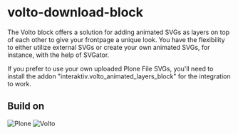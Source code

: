 # volto-download-block

The Volto block offers a solution for adding animated SVGs as layers on top of each
other to give your frontpage a unique look. You have the flexibility to either utilize
external SVGs or create your own animated SVGs, for instance, with the help of SVGator.

If you prefer to use your own uploaded Plone File SVGs, you'll need to install
the addon "interaktiv.volto_animated_layers_block" for the integration to work.


## Build on
![Plone](https://img.shields.io/badge/Plone-6.0.x-blue.svg)
![Volto](https://img.shields.io/badge/Volto-16.x.x-yellow.svg)

